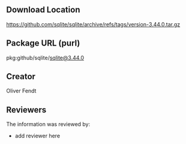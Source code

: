## Download Location

https://github.com/sqlite/sqlite/archive/refs/tags/version-3.44.0.tar.gz

## Package URL (purl)

pkg:github/sqlite/sqlite@3.44.0

## Creator

Oliver Fendt

## Reviewers

The information was reviewed by:

* add reviewer here
